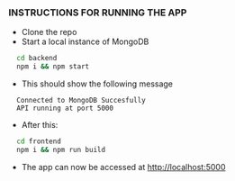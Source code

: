 ### INSTRUCTIONS FOR RUNNING THE APP

- Clone the repo
- Start a local instance of MongoDB
```bash
  cd backend
  npm i && npm start
```
- This should show the following message
```
  Connected to MongoDB Succesfully
  API running at port 5000
```
- After this:
```bash
  cd frontend
  npm i && npm run build
```
- The app can now be accessed at [http://localhost:5000](http://localhost:5000)

